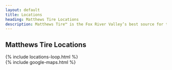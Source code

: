 ```yaml
---
layout: default
title: Locations
heading: Matthews Tire Locations
description: Matthews Tire™ is the Fox River Valley’s best source for tires and auto service. Find our locations in Green Bay, Appleton, Fond du Lac and Waupaca.
---
```


<article>
  <div class="container">
    <h1 class="text-center">Matthews Tire Locations</h1>
    {% include locations-loop.html %}
  </div>
</article>

<div class="hidden-xs">
  {% include google-maps.html %}
</div>
